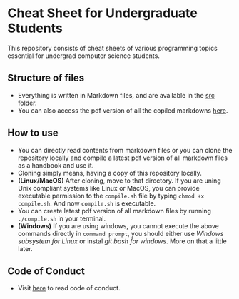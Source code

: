 # Cheat Sheet for Undergraduate Students
This repository consists of cheat sheets of various programming topics essential for undergrad computer science students.

## Structure of files
* Everything is written in Markdown files, and are available in the [src](/src) folder.
* You can also access the pdf version of all the copiled markdowns [here](/Book.pdf).

## How to use 
* You can directly read contents from markdown files or you can clone the repository locally and compile a latest pdf version of all markdown files as a handbook and use it. 
* Cloning simply means, having a copy of this repository locally.
* **(Linux/MacOS)** After cloning, move to that directory. If you are uning Unix compliant systems like Linux or MacOS, you can provide executable permission to the `compile.sh` file by typing `chmod +x compile.sh`. And now `compile.sh` is executable.
* You can create latest pdf version of all markdown files by running `./compile.sh` in your terminal.
* **(Windows)** If you are using windows, you cannot execute the above commands directly in `command prompt`, you should either use *Windows subsystem for Linux* or instal *git bash for windows*. More on that a little later.

## Code of Conduct

- Visit [here](/CODE_OF_CONDUCT.md) to read code of conduct.

